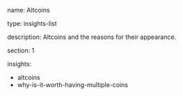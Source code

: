 name: Altcoins

type: insights-list

description: Altcoins and the reasons for their appearance.

section: 1

insights:
 - altcoins
 - why-is-it-worth-having-multiple-coins


